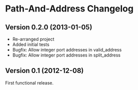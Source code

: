 Path-And-Address Changelog
==========================


Version 0.2.0 (2013-01-05)
--------------------------

- Re-arranged project
- Added initial tests
- Bugfix: Allow integer port addresses in valid_address
- Bugfix: Allow integer port addresses in split_address


Version 0.1 (2012-12-08)
------------------------

First functional release.
